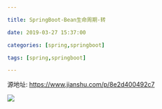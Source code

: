 ```yaml
---

title: SpringBoot-Bean生命周期-转

date: 2019-03-27 15:37:00

categories: [spring,springboot]

tags: [spring,springboot]

---
```


源地址: https://www.jianshu.com/p/8e2d400492c7



<!--more-->

![](/images/SpringBoot-Bean生命周期-转/0640fe33.png)